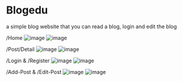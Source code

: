 # Blogedu

a simple blog website that you can read a blog, login and edit the blog

/Home
![image](https://github.com/adenkesuma/Blogedu/assets/101191379/3404d3f5-fcc1-40e7-918e-082abcd31011)
![image](https://github.com/adenkesuma/Blogedu/assets/101191379/ab0f7448-7d51-417d-aed2-abeaaab6b214)

/Post/Detail
![image](https://github.com/adenkesuma/Blogedu/assets/101191379/6c20ab2f-e54d-42a1-b2d7-254072ec4950)
![image](https://github.com/adenkesuma/Blogedu/assets/101191379/c1392d53-6e60-435b-bf92-092e231cfe93)


/Login & /Register
![image](https://github.com/adenkesuma/Blogedu/assets/101191379/c20d3013-6463-47f0-8ae8-bea5424ffa91)
![image](https://github.com/adenkesuma/Blogedu/assets/101191379/4202363f-ab0a-4903-9160-507552f65e59)

/Add-Post & /Edit-Post
![image](https://github.com/adenkesuma/Blogedu/assets/101191379/ec5d93a8-0b48-480b-917e-ce4ad4f72fbd)
![image](https://github.com/adenkesuma/Blogedu/assets/101191379/9db52aec-12a7-488e-9647-ed035b12fbfd)

